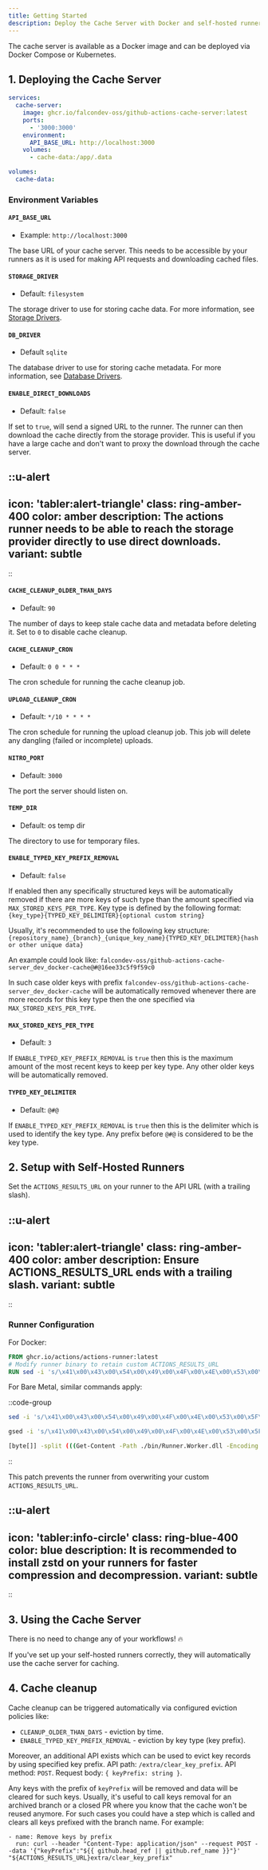 ```yaml
---
title: Getting Started
description: Deploy the Cache Server with Docker and self-hosted runners
---
```


The cache server is available as a Docker image and can be deployed via Docker Compose or Kubernetes.

## 1. Deploying the Cache Server

```yaml [docker-compose.yml]
services:
  cache-server:
    image: ghcr.io/falcondev-oss/github-actions-cache-server:latest
    ports:
      - '3000:3000'
    environment:
      API_BASE_URL: http://localhost:3000
    volumes:
      - cache-data:/app/.data

volumes:
  cache-data:
```

### Environment Variables

#### `API_BASE_URL`

- Example: `http://localhost:3000`

The base URL of your cache server. This needs to be accessible by your runners as it is used for making API requests and downloading cached files.

#### `STORAGE_DRIVER`

- Default: `filesystem`

The storage driver to use for storing cache data. For more information, see [Storage Drivers](/getting-started/storage-drivers).

#### `DB_DRIVER`

- Default `sqlite`

The database driver to use for storing cache metadata. For more information, see [Database Drivers](/getting-started/database-drivers).

#### `ENABLE_DIRECT_DOWNLOADS`

- Default: `false`

If set to `true`, will send a signed URL to the runner. The runner can then download the cache directly from the storage provider. This is useful if you have a large cache and don't want to proxy the download through the cache server.

::u-alert
---
icon: 'tabler:alert-triangle'
class: ring-amber-400
color: amber
description: The actions runner needs to be able to reach the storage provider directly to use direct downloads.
variant: subtle
---
::

#### `CACHE_CLEANUP_OLDER_THAN_DAYS`

- Default: `90`

The number of days to keep stale cache data and metadata before deleting it. Set to `0` to disable cache cleanup.

#### `CACHE_CLEANUP_CRON`

- Default: `0 0 * * *`

The cron schedule for running the cache cleanup job.

#### `UPLOAD_CLEANUP_CRON`

- Default: `*/10 * * * *`

The cron schedule for running the upload cleanup job. This job will delete any dangling (failed or incomplete) uploads.


#### `NITRO_PORT`

- Default: `3000`

The port the server should listen on.

#### `TEMP_DIR`

- Default: os temp dir

The directory to use for temporary files.

#### `ENABLE_TYPED_KEY_PREFIX_REMOVAL`

- Default: `false`

If enabled then any specifically structured keys will be automatically removed if there are more keys of such type than 
the amount specified via `MAX_STORED_KEYS_PER_TYPE`.
Key type is defined by the following format:
`{key_type}{TYPED_KEY_DELIMITER}{optional custom string}`

Usually, it's recommended to use the following key structure:
`{repository_name}_{branch}_{unique_key_name}{TYPED_KEY_DELIMITER}{hash or other unique data}`

An example could look like:
`falcondev-oss/github-actions-cache-server_dev_docker-cache@#@16ee33c5f9f59c0`

In such case older keys with prefix `falcondev-oss/github-actions-cache-server_dev_docker-cache` will be automatically 
removed whenever there are more records for this key type then the one specified via `MAX_STORED_KEYS_PER_TYPE`.

#### `MAX_STORED_KEYS_PER_TYPE`

- Default: `3`

If `ENABLE_TYPED_KEY_PREFIX_REMOVAL` is `true` then this is the maximum amount of the most recent keys to keep per key type. 
Any other older keys will be automatically removed.

#### `TYPED_KEY_DELIMITER`

- Default: `@#@`

If `ENABLE_TYPED_KEY_PREFIX_REMOVAL` is `true` then this is the delimiter which is used to identify the key type. 
Any prefix before `@#@` is considered to be the key type.

## 2. Setup with Self-Hosted Runners

Set the `ACTIONS_RESULTS_URL` on your runner to the API URL (with a trailing slash).

::u-alert
---
icon: 'tabler:alert-triangle'
class: ring-amber-400
color: amber
description: Ensure ACTIONS_RESULTS_URL ends with a trailing slash.
variant: subtle
---
::

### Runner Configuration

For Docker:

```dockerfile [Dockerfile]
FROM ghcr.io/actions/actions-runner:latest
# Modify runner binary to retain custom ACTIONS_RESULTS_URL
RUN sed -i 's/\x41\x00\x43\x00\x54\x00\x49\x00\x4F\x00\x4E\x00\x53\x00\x5F\x00\x52\x00\x45\x00\x53\x00\x55\x00\x4C\x00\x54\x00\x53\x00\x5F\x00\x55\x00\x52\x00\x4C\x00/\x41\x00\x43\x00\x54\x00\x49\x00\x4F\x00\x4E\x00\x53\x00\x5F\x00\x52\x00\x45\x00\x53\x00\x55\x00\x4C\x00\x54\x00\x53\x00\x5F\x00\x4F\x00\x52\x00\x4C\x00/g' /home/runner/bin/Runner.Worker.dll
```

For Bare Metal, similar commands apply:

::code-group

```bash [Linux]
sed -i 's/\x41\x00\x43\x00\x54\x00\x49\x00\x4F\x00\x4E\x00\x53\x00\x5F\x00\x52\x00\x45\x00\x53\x00\x55\x00\x4C\x00\x54\x00\x53\x00\x5F\x00\x55\x00\x52\x00\x4C\x00/\x41\x00\x43\x00\x54\x00\x49\x00\x4F\x00\x4E\x00\x53\x00\x5F\x00\x52\x00\x45\x00\x53\x00\x55\x00\x4C\x00\x54\x00\x53\x00\x5F\x00\x4F\x00\x52\x00\x4C\x00/g' /path_to_your_runner/bin/Runner.Worker.dll
```

```bash [MacOS]
gsed -i 's/\x41\x00\x43\x00\x54\x00\x49\x00\x4F\x00\x4E\x00\x53\x00\x5F\x00\x52\x00\x45\x00\x53\x00\x55\x00\x4C\x00\x54\x00\x53\x00\x5F\x00\x55\x00\x52\x00\x4C\x00/\x41\x00\x43\x00\x54\x00\x49\x00\x4F\x00\x4E\x00\x53\x00\x5F\x00\x52\x00\x45\x00\x53\x00\x55\x00\x4C\x00\x54\x00\x53\x00\x5F\x00\x4F\x00\x52\x00\x4C\x00/g' /path_to_your_runner/bin/Runner.Worker.dll
```

```bash [Windows]
[byte[]] -split (((Get-Content -Path ./bin/Runner.Worker.dll -Encoding Byte) | ForEach-Object ToString X2) -join '' -Replace '41004300540049004F004E0053005F0052004500530055004C00540053005F00550052004C00','41004300540049004F004E0053005F0052004500530055004C00540053005F004F0052004C00' -Replace '..', '0x$& ') | Set-Content -Path /path_to_your_runner/bin/Runner.Worker.dll -Encoding Byte
```

::

This patch prevents the runner from overwriting your custom `ACTIONS_RESULTS_URL`.

::u-alert
---
icon: 'tabler:info-circle'
class: ring-blue-400
color: blue
description: It is recommended to install zstd on your runners for faster compression and decompression.
variant: subtle
---
::

## 3. Using the Cache Server

There is no need to change any of your workflows! 🔥

If you've set up your self-hosted runners correctly, they will automatically use the cache server for caching.

## 4. Cache cleanup

Cache cleanup can be triggered automatically via configured eviction policies like:
- `CLEANUP_OLDER_THAN_DAYS` - eviction by time.
- `ENABLE_TYPED_KEY_PREFIX_REMOVAL` - eviction by key type (key prefix).

Moreover, an additional API exists which can be used to evict key records by using specified key prefix.
API path: `/extra/clear_key_prefix`. API method: `POST`.
Request body: `{ keyPrefix: string }`.

Any keys with the prefix of `keyPrefix` will be removed and data will be cleared for such keys.
Usually, it's useful to call keys removal for an archived branch or a closed PR where you know that the cache won't 
be reused anymore. For such cases you could have a step which is called and clears all keys prefixed with the branch name. 
For example: 
```
- name: Remove keys by prefix
  run: curl --header "Content-Type: application/json" --request POST --data '{"keyPrefix":"${{ github.head_ref || github.ref_name }}"}' "${ACTIONS_RESULTS_URL}extra/clear_key_prefix"
```
